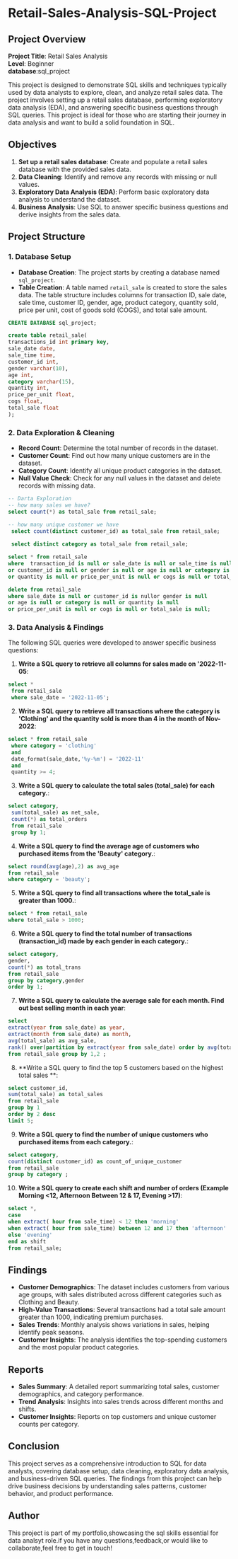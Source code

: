 # Retail-Sales-Analysis-SQL-Project

## Project Overview

**Project Title**: Retail Sales Analysis  
**Level**: Beginner  
**database**:sql_project

This project is designed to demonstrate SQL skills and techniques typically used by data analysts to explore, clean, and analyze retail sales data. The project involves setting up a retail sales database, performing exploratory data analysis (EDA), and answering specific business questions through SQL queries. This project is ideal for those who are starting their journey in data analysis and want to build a solid foundation in SQL.

## Objectives

1. **Set up a retail sales database**: Create and populate a retail sales database with the provided sales data.
2. **Data Cleaning**: Identify and remove any records with missing or null values.
3. **Exploratory Data Analysis (EDA)**: Perform basic exploratory data analysis to understand the dataset.
4. **Business Analysis**: Use SQL to answer specific business questions and derive insights from the sales data.

## Project Structure

### 1. Database Setup

- **Database Creation**: The project starts by creating a database named `sql_project`.
- **Table Creation**: A table named `retail_sale` is created to store the sales data. The table structure includes columns for transaction ID, sale date, sale time, customer ID, gender, age, product category, quantity sold, price per unit, cost of goods sold (COGS), and total sale amount.

```sql
CREATE DATABASE sql_project;

create table retail_sale(
transactions_id int primary key,	
sale_date date,
sale_time time,
customer_id int,	
gender varchar(10),
age int,
category varchar(15),
quantity int,
price_per_unit float,	
cogs float,
total_sale float
);
```

### 2. Data Exploration & Cleaning

- **Record Count**: Determine the total number of records in the dataset.
- **Customer Count**: Find out how many unique customers are in the dataset.
- **Category Count**: Identify all unique product categories in the dataset.
- **Null Value Check**: Check for any null values in the dataset and delete records with missing data.

```sql
-- Darta Exploration
-- how many sales we have?
select count(*) as total_sale from retail_sale;

-- how many unique customer we have
 select count(distinct customer_id) as total_sale from retail_sale;
 
 select distinct category as total_sale from retail_sale;

select * from retail_sale
where  transaction_id is null or sale_date is null or sale_time is null
or customer_id is null or gender is null or age is null or category is null 
or quantity is null or price_per_unit is null or cogs is null or total_sale is null;

delete from retail_sale
where sale_date is null or customer_id is nullor gender is null
or age is null or category is null or quantity is null
or price_per_unit is null or cogs is null or total_sale is null;
```

### 3. Data Analysis & Findings

The following SQL queries were developed to answer specific business questions:

1. **Write a SQL query to retrieve all columns for sales made on '2022-11-05**:
```sql
select * 
 from retail_sale
 where sale_date = '2022-11-05';
```

2. **Write a SQL query to retrieve all transactions where the category is 'Clothing' and the quantity sold is more than 4 in the month of Nov-2022**:
```sql
select * from retail_sale
 where category = 'clothing' 
 and 
 date_format(sale_date,'%y-%m') = '2022-11' 
 and 
 quantity >= 4;
```

3. **Write a SQL query to calculate the total sales (total_sale) for each category.**:
```sql
select category,
 sum(total_sale) as net_sale,
 count(*) as total_orders 
 from retail_sale
 group by 1;
```

4. **Write a SQL query to find the average age of customers who purchased items from the 'Beauty' category.**:
```sql
select round(avg(age),2) as avg_age 
from retail_sale 
where category = 'beauty';

```

5. **Write a SQL query to find all transactions where the total_sale is greater than 1000.**:
```sql
select * from retail_sale 
where total_sale > 1000;
```

6. **Write a SQL query to find the total number of transactions (transaction_id) made by each gender in each category.**:
```sql
select category,
gender,
count(*) as total_trans
from retail_sale 
group by category,gender
order by 1;
```

7. **Write a SQL query to calculate the average sale for each month. Find out best selling month in each year**:
```sql
select 
extract(year from sale_date) as year,
extract(month from sale_date) as month,
avg(total_sale) as avg_sale,
rank() over(partition by extract(year from sale_date) order by avg(total_sale)desc) as rank_sale
from retail_sale group by 1,2 ;

```

8. **Write a SQL query to find the top 5 customers based on the highest total sales **:
```sql
select customer_id,
sum(total_sale) as total_sales 
from retail_sale 
group by 1 
order by 2 desc 
limit 5;

```

9. **Write a SQL query to find the number of unique customers who purchased items from each category.**:
```sql
select category,
count(distinct customer_id) as count_of_unique_customer 
from retail_sale 
group by category ;

```

10. **Write a SQL query to create each shift and number of orders (Example Morning <12, Afternoon Between 12 & 17, Evening >17)**:
```sql
select *,
case 
when extract( hour from sale_time) < 12 then 'morning'
when extract( hour from sale_time) between 12 and 17 then 'afternoon'
else 'evening'
end as shift
from retail_sale; 
```

## Findings

- **Customer Demographics**: The dataset includes customers from various age groups, with sales distributed across different categories such as Clothing and Beauty.
- **High-Value Transactions**: Several transactions had a total sale amount greater than 1000, indicating premium purchases.
- **Sales Trends**: Monthly analysis shows variations in sales, helping identify peak seasons.
- **Customer Insights**: The analysis identifies the top-spending customers and the most popular product categories.

## Reports

- **Sales Summary**: A detailed report summarizing total sales, customer demographics, and category performance.
- **Trend Analysis**: Insights into sales trends across different months and shifts.
- **Customer Insights**: Reports on top customers and unique customer counts per category.

## Conclusion

This project serves as a comprehensive introduction to SQL for data analysts, covering database setup, data cleaning, exploratory data analysis, and business-driven SQL queries. The findings from this project can help drive business decisions by understanding sales patterns, customer behavior, and product performance.

## Author

This project is part of my portfolio,showcasing the sql skills essential for data analsyt role.if you have any questions,feedback,or would like to collaborate,feel free to get in touch!
